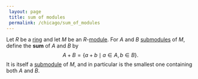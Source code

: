 ```yaml
---
 layout: page
 title: sum of modules
 permalink: /chicago/sum_of_modules
---
```

Let $R$ be a [ring](https://mathgloss.github.io/MathGloss/ring) and let $M$ be an $R$-[module](https://mathgloss.github.io/MathGloss/module_over_a_ring). For $A$ and $B$ [submodules](https://mathgloss.github.io/MathGloss/submodule) of $M$, define the **sum** of $A$ and $B$ by $$A+B = \{a+b\mid a\in A,b\in B\}.$$ It is itself a [submodule](https://mathgloss.github.io/MathGloss/submodule) of $M$, and in particular is the smallest one containing both $A$ and $B$.